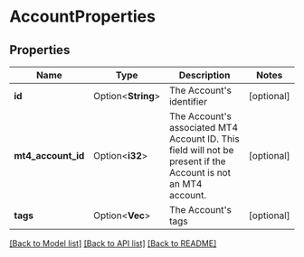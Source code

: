 # AccountProperties

## Properties

Name | Type | Description | Notes
------------ | ------------- | ------------- | -------------
**id** | Option<**String**> | The Account's identifier | [optional]
**mt4_account_id** | Option<**i32**> | The Account's associated MT4 Account ID. This field will not be present if the Account is not an MT4 account. | [optional]
**tags** | Option<**Vec<String>**> | The Account's tags | [optional]

[[Back to Model list]](../README.md#documentation-for-models) [[Back to API list]](../README.md#documentation-for-api-endpoints) [[Back to README]](../README.md)


